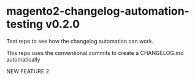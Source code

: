 # magento2-changelog-automation-testing v0.2.0
Test repo to see how the changelog automation can work.

This repo uses the conventional commits to create a CHANGELOG.md automatically


NEW FEATURE 2
